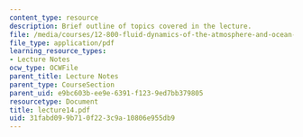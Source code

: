 ```yaml
---
content_type: resource
description: Brief outline of topics covered in the lecture.
file: /media/courses/12-800-fluid-dynamics-of-the-atmosphere-and-ocean-fall-2004/31fabd099b710f223c9a10806e955db9_lecture14.pdf
file_type: application/pdf
learning_resource_types:
- Lecture Notes
ocw_type: OCWFile
parent_title: Lecture Notes
parent_type: CourseSection
parent_uid: e9bc603b-ee9e-6391-f123-9ed7bb379805
resourcetype: Document
title: lecture14.pdf
uid: 31fabd09-9b71-0f22-3c9a-10806e955db9
---
```

